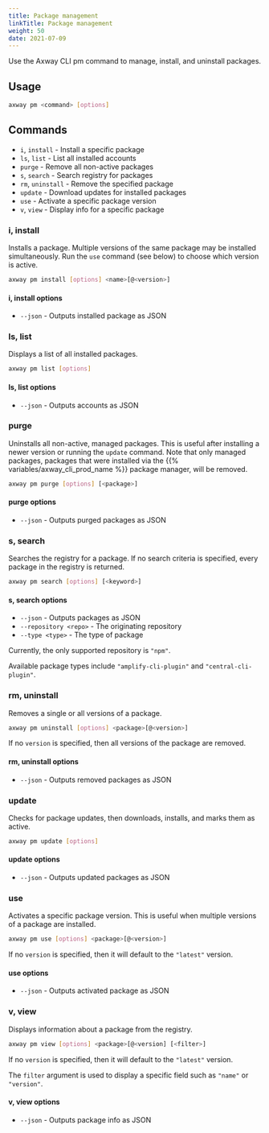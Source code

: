 ```yaml
---
title: Package management
linkTitle: Package management
weight: 50
date: 2021-07-09
---
```


Use the Axway CLI pm command to manage, install, and uninstall packages.

## Usage

``` bash
axway pm <command> [options]
```

## Commands

* `i`, `install` - Install a specific package
* `ls`, `list` - List all installed accounts
* `purge` - Remove all non-active packages
* `s`, `search` - Search registry for packages
* `rm`, `uninstall` - Remove the specified package
* `update` - Download updates for installed packages
* `use` - Activate a specific package version
* `v`, `view` - Display info for a specific package

### i, install

Installs a package. Multiple versions of the same package may be installed simultaneously. Run the `use` command (see below) to choose which version is active.

``` bash
axway pm install [options] <name>[@<version>]
```

#### i, install options

* `--json` - Outputs installed package as JSON

### ls, list

Displays a list of all installed packages.

``` bash
axway pm list [options]
```

#### ls, list options

* `--json` - Outputs accounts as JSON

### purge

Uninstalls all non-active, managed packages. This is useful after installing a newer version or running the `update` command. Note that only managed packages, packages that were installed via the {{% variables/axway_cli_prod_name %}} package manager, will be removed.

``` bash
axway pm purge [options] [<package>]
```

#### purge options

* `--json` - Outputs purged packages as JSON

### s, search

Searches the registry for a package. If no search criteria is specified, every package in the registry is returned.

``` bash
axway pm search [options] [<keyword>]
```

#### s, search options

* `--json` - Outputs packages as JSON
* `--repository <repo>` - The originating repository
* `--type <type>` - The type of package

Currently, the only supported repository is `"npm"`.

Available package types include `"amplify-cli-plugin"` and `"central-cli-plugin"`.

### rm, uninstall

Removes a single or all versions of a package.

``` bash
axway pm uninstall [options] <package>[@<version>]
```

If no `version` is specified, then all versions of the package are removed.

#### rm, uninstall options

* `--json` - Outputs removed packages as JSON

### update

Checks for package updates, then downloads, installs, and marks them as active.

``` bash
axway pm update [options]
```

#### update options

* `--json` - Outputs updated packages as JSON

### use

Activates a specific package version. This is useful when multiple versions of a package are installed.

``` bash
axway pm use [options] <package>[@<version>]
```

If no `version` is specified, then it will default to the `"latest"` version.

#### use options

* `--json` - Outputs activated package as JSON

### v, view

Displays information about a package from the registry.

``` bash
axway pm view [options] <package>[@<version] [<filter>]
```

If no `version` is specified, then it will default to the `"latest"` version.

The `filter` argument is used to display a specific field such as `"name"` or `"version"`.

#### v, view options

* `--json` - Outputs package info as JSON
